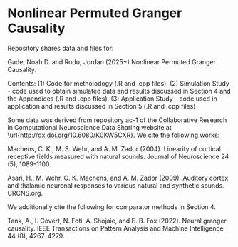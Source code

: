 # Nonlinear Permuted Granger Causality
Repository shares data and files for:

Gade, Noah D. and Rodu, Jordan (2025+) Nonlinear Permuted Granger Causality.

Contents:
(1) Code for metholodogy (.R and .cpp files).
(2) Simulation Study - code used to obtain simulated data and results discussed in Section 4 and the Appendices (.R and .cpp files).
(3) Application Study - code used in application and results discussed in Section 5 (.R and .cpp files)

Some data was derived from repository ac-1 of the Collaborative Research in Computational Neuroscience Data Sharing website at \url{http://dx.doi.org/10.6080/K0KW5CXR}. We cite the following works:

Machens, C. K., M. S. Wehr, and A. M. Zador (2004). Linearity of cortical receptive fields measured with natural sounds. Journal of Neuroscience 24 (5), 1089–1100.

Asari, H., M. Wehr, C. K. Machens, and A. M. Zador (2009). Auditory cortex and thalamic neuronal responses to various natural and synthetic sounds. CRCNS.org.

We additionally cite the following for comparator methods in Section 4.

Tank, A., I. Covert, N. Foti, A. Shojaie, and E. B. Fox (2022). Neural granger causality. IEEE Transactions on Pattern Analysis and Machine Intelligence 44 (8), 4267–4279.
